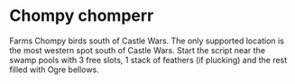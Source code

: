 # Chompy chomperr

Farms Chompy birds south of Castle Wars. The only supported location is the most western spot south of Castle Wars.
Start the script near the swamp pools with 3 free slots, 1 stack of feathers (if plucking) and the rest filled with Ogre
bellows.